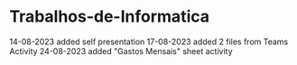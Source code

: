 # Trabalhos-de-Informatica
14-08-2023 added self presentation
17-08-2023 added 2 files from Teams Activity
24-08-2023 added "Gastos Mensais" sheet activity
